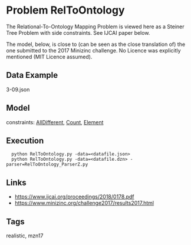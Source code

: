 # Problem RelToOntology

The Relational-To-Ontology Mapping Problem is viewed here as a Steiner Tree Problem with side constraints.
See IJCAI paper below.

The model, below, is close to (can be seen as the close translation of) the one submitted to the 2017 Minizinc challenge.
No Licence was explicitly mentioned (MIT Licence assumed).

## Data Example
  3-09.json

## Model
  constraints: [AllDifferent](http://pycsp.org/documentation/constraints/AllDifferent), [Count](http://pycsp.org/documentation/constraints/Count), [Element](http://pycsp.org/documentation/constraints/Element)

## Execution
```
  python RelToOntology.py -data=<datafile.json>
  python RelToOntology.py -data=<datafile.dzn> -parser=RelToOntology_ParserZ.py
```

## Links
  - https://www.ijcai.org/proceedings/2018/0178.pdf
  - https://www.minizinc.org/challenge2017/results2017.html

## Tags
  realistic, mzn17
